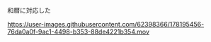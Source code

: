 和暦に対応した

https://user-images.githubusercontent.com/62398366/178195456-76da0a0f-9ac1-4498-b353-88de4221b354.mov
